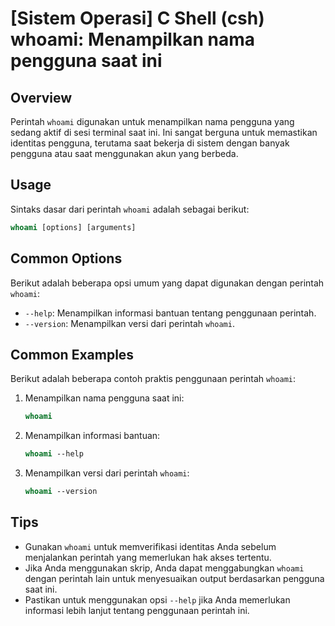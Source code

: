# [Sistem Operasi] C Shell (csh) whoami: Menampilkan nama pengguna saat ini

## Overview
Perintah `whoami` digunakan untuk menampilkan nama pengguna yang sedang aktif di sesi terminal saat ini. Ini sangat berguna untuk memastikan identitas pengguna, terutama saat bekerja di sistem dengan banyak pengguna atau saat menggunakan akun yang berbeda.

## Usage
Sintaks dasar dari perintah `whoami` adalah sebagai berikut:

```csh
whoami [options] [arguments]
```

## Common Options
Berikut adalah beberapa opsi umum yang dapat digunakan dengan perintah `whoami`:

- `--help`: Menampilkan informasi bantuan tentang penggunaan perintah.
- `--version`: Menampilkan versi dari perintah `whoami`.

## Common Examples
Berikut adalah beberapa contoh praktis penggunaan perintah `whoami`:

1. Menampilkan nama pengguna saat ini:
   ```csh
   whoami
   ```

2. Menampilkan informasi bantuan:
   ```csh
   whoami --help
   ```

3. Menampilkan versi dari perintah `whoami`:
   ```csh
   whoami --version
   ```

## Tips
- Gunakan `whoami` untuk memverifikasi identitas Anda sebelum menjalankan perintah yang memerlukan hak akses tertentu.
- Jika Anda menggunakan skrip, Anda dapat menggabungkan `whoami` dengan perintah lain untuk menyesuaikan output berdasarkan pengguna saat ini.
- Pastikan untuk menggunakan opsi `--help` jika Anda memerlukan informasi lebih lanjut tentang penggunaan perintah ini.
